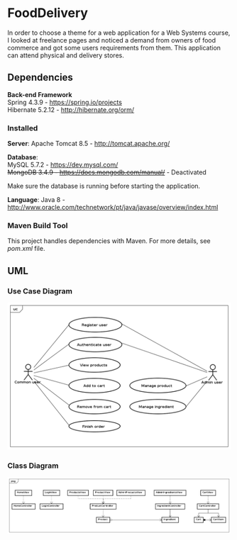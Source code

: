 <h1> FoodDelivery </h1>

<p>In order to choose a theme for a web application for a Web Systems course, I looked at freelance pages and noticed a demand from owners of food commerce and got some users requirements from them. This application can attend physical and delivery stores.</p>

<h2>Dependencies</h2>

**Back-end Framework**<br> 
Spring 4.3.9 - https://spring.io/projects <br>
Hibernate 5.2.12 - http://hibernate.org/orm/ <br>

<h3>Installed</h3>

**Server**: Apache Tomcat 8.5 - http://tomcat.apache.org/

**Database**: <br>
MySQL 5.7.2 - https://dev.mysql.com/<br>
~~MongoDB 3.4.9 - https://docs.mongodb.com/manual/~~ - Deactivated <br> 

Make sure the database is running before starting the application.

**Language**: Java 8 - http://www.oracle.com/technetwork/pt/java/javase/overview/index.html

<h3>Maven Build Tool</h3>

<p>This project handles dependencies with Maven. For more details, see <i>pom.xml</i> file.</p>

<h2>UML</h2>

<h3>Use Case Diagram</h3>

![alt tag](https://github.com/claudiomarpda/FoodDelivery/blob/master/UML/UseCaseDiagram.png)

<h3>Class Diagram</h3>

![alt tag](https://github.com/claudiomarpda/FoodDelivery/blob/master/UML/ClassDiagram.png)
